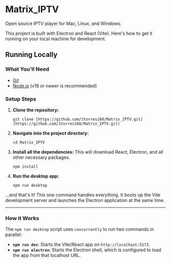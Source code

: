 # Matrix_IPTV

Open source IPTV player for Mac, Linux, and Windows.

This project is built with Electron and React (Vite). Here's how to get it running on your local machine for development.

## Running Locally

### What You'll Need

* [Git](https://git-scm.com/)
* [Node.js](https://nodejs.org/) (v18 or newer is recommended)

### Setup Steps

1.  **Clone the repository:**
    ```
    git clone [https://github.com/Jtorres160/Matrix_IPTV.git](https://github.com/Jtorres160/Matrix_IPTV.git)

    ```

2.  **Navigate into the project directory:**
    ```
    cd Matrix_IPTV

    ```

3.  **Install all the dependencies:**
    This will download React, Electron, and all other necessary packages.
    ```
    npm install

    ```

4.  **Run the desktop app:**
    ```
    npm run desktop

    ```

...and that's it! This one command handles everything. It boots up the Vite development server and launches the Electron application at the same time.

---

### How it Works

The `npm run desktop` script uses `concurrently` to run two commands in parallel:

* **`npm run dev`**: Starts the Vite/React app on `http://localhost:5173`.
* **`npm run electron`**: Starts the Electron shell, which is configured to load the app from that localhost URL.
